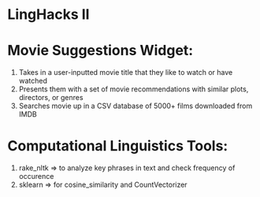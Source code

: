 # LingHacks II
# Movie Suggestions Widget:
   1. Takes in a user-inputted movie title that they like to watch or have watched
   2. Presents them with a set of movie recommendations with similar plots, directors, or genres
   3. Searches movie up in a CSV database of 5000+ films downloaded from IMDB

# Computational Linguistics Tools:
   1. rake_nltk => to analyze key phrases in text and check frequency of occurence 
   2. sklearn => for cosine_similarity and CountVectorizer 

